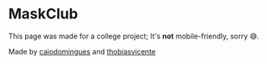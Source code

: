 # MaskClub

This page was made for a college project; It's **not** mobile-friendly, sorry 😅.

Made by [caiodomingues](https://github.com/caiodomingues) and [thobiasvicente](https://github.com/thobiasvicente)

